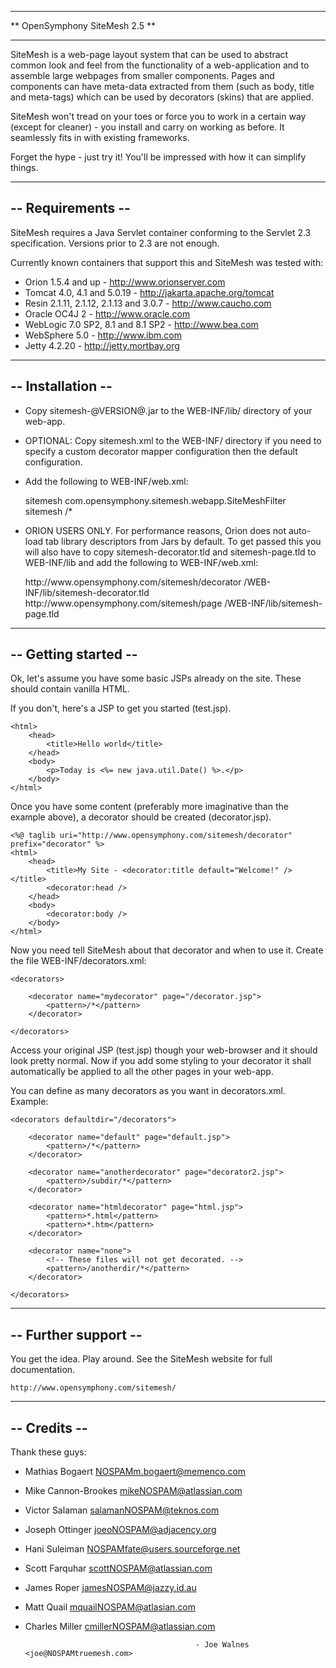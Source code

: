 *************************************
** OpenSymphony SiteMesh 2.5       **
*************************************

SiteMesh is a web-page layout system that can be used to abstract common look
and feel from the functionality of a web-application and to assemble large
webpages from smaller components. Pages and components can have meta-data
extracted from them (such as body, title and meta-tags) which can be used by
decorators (skins) that are applied.

SiteMesh won't tread on your toes or force you to work in a certain way (except
for cleaner) - you install and carry on working as before. It seamlessly fits in
with existing frameworks.

Forget the hype - just try it! You'll be impressed with how it can simplify
things.

--------------------------
-- Requirements         --
--------------------------

SiteMesh requires a Java Servlet container conforming to the Servlet 2.3
specification. Versions prior to 2.3 are not enough.

Currently known containers that support this and SiteMesh was tested with:

* Orion 1.5.4 and up                         - http://www.orionserver.com
* Tomcat 4.0, 4.1 and 5.0.19                 - http://jakarta.apache.org/tomcat
* Resin 2.1.11, 2.1.12, 2.1.13 and 3.0.7     - http://www.caucho.com
* Oracle OC4J 2                              - http://www.oracle.com
* WebLogic 7.0 SP2, 8.1 and 8.1 SP2          - http://www.bea.com
* WebSphere 5.0                              - http://www.ibm.com
* Jetty 4.2.20                               - http://jetty.mortbay.org

--------------------------
-- Installation         --
--------------------------

* Copy sitemesh-@VERSION@.jar to the WEB-INF/lib/ directory of your web-app.

* OPTIONAL: Copy sitemesh.xml to the WEB-INF/ directory if you need to specify a custom
  decorator mapper configuration then the default configuration.

* Add the following to WEB-INF/web.xml:

    <filter>
        <filter-name>sitemesh</filter-name>
        <filter-class>com.opensymphony.sitemesh.webapp.SiteMeshFilter</filter-class>
    </filter>

    <filter-mapping>
        <filter-name>sitemesh</filter-name>
        <url-pattern>/*</url-pattern>
    </filter-mapping>

 * ORION USERS ONLY. For performance reasons, Orion does not auto-load tab library descriptors
   from Jars by default. To get passed this you will also have to copy sitemesh-decorator.tld
   and sitemesh-page.tld to WEB-INF/lib and add the following to WEB-INF/web.xml:

    <taglib>
        <taglib-uri>http://www.opensymphony.com/sitemesh/decorator</taglib-uri>
        <taglib-location>/WEB-INF/lib/sitemesh-decorator.tld</taglib-location>
    </taglib>

    <taglib>
        <taglib-uri>http://www.opensymphony.com/sitemesh/page</taglib-uri>
        <taglib-location>/WEB-INF/lib/sitemesh-page.tld</taglib-location>
    </taglib>


--------------------------
-- Getting started      --
--------------------------

Ok, let's assume you have some basic JSPs already on the site.
These should contain vanilla HTML.

If you don't, here's a JSP to get you started (test.jsp).

    <html>
        <head>
            <title>Hello world</title>
        </head>
        <body>
            <p>Today is <%= new java.util.Date() %>.</p>
        </body>
    </html>

Once you have some content (preferably more imaginative than the example above),
a decorator should be created (decorator.jsp).

    <%@ taglib uri="http://www.opensymphony.com/sitemesh/decorator" prefix="decorator" %>
    <html>
        <head>
            <title>My Site - <decorator:title default="Welcome!" /></title>
            <decorator:head />
        </head>
        <body>
            <decorator:body />
        </body>
    </html>

Now you need tell SiteMesh about that decorator and when to use it. Create the
file WEB-INF/decorators.xml:

    <decorators>

        <decorator name="mydecorator" page="/decorator.jsp">
            <pattern>/*</pattern>
        </decorator>

    </decorators>

Access your original JSP (test.jsp) though your web-browser and it should look
pretty normal. Now if you add some styling to your decorator it shall
automatically be applied to all the other pages in your web-app.

You can define as many decorators as you want in decorators.xml. Example:

    <decorators defaultdir="/decorators">

        <decorator name="default" page="default.jsp">
            <pattern>/*</pattern>
        </decorator>

        <decorator name="anotherdecorator" page="decorator2.jsp">
            <pattern>/subdir/*</pattern>
        </decorator>

        <decorator name="htmldecorator" page="html.jsp">
            <pattern>*.html</pattern>
            <pattern>*.htm</pattern>
        </decorator>

        <decorator name="none">
            <!-- These files will not get decorated. -->
            <pattern>/anotherdir/*</pattern>
        </decorator>

    </decorators>

--------------------------
-- Further support      --
--------------------------

You get the idea. Play around. See the SiteMesh website for
full documentation.

    http://www.opensymphony.com/sitemesh/

--------------------------
-- Credits              --
--------------------------

Thank these guys:
* Mathias Bogaert         <NOSPAMm.bogaert@memenco.com>
* Mike Cannon-Brookes     <mikeNOSPAM@atlassian.com>
* Victor Salaman          <salamanNOSPAM@teknos.com>
* Joseph Ottinger         <joeoNOSPAM@adjacency.org>
* Hani Suleiman           <NOSPAMfate@users.sourceforge.net>
* Scott Farquhar          <scottNOSPAM@atlassian.com>
* James Roper             <jamesNOSPAM@jazzy.id.au>
* Matt Quail              <mquailNOSPAM@atlasian.com>
* Charles Miller          <cmillerNOSPAM@atlassian.com>

                                            - Joe Walnes <joe@NOSPAMtruemesh.com>
